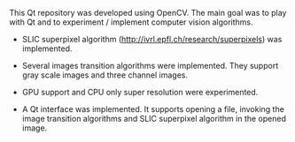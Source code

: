This Qt repository was developed using OpenCV. The main goal was to play with Qt and to experiment / implement computer vision algorithms.

* SLIC superpixel algorithm (http://ivrl.epfl.ch/research/superpixels) was implemented.

* Several images transition algorithms were implemented. They support gray scale images and three channel images.

* GPU support and CPU only super resolution were experimented.

* A Qt interface was implemented. It supports opening a file, invoking the image transition algorithms and SLIC superpixel algorithm in the opened image.
